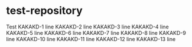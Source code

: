 # test-repository
Test
KAKAKD-1 line
KAKAKD-2 line
KAKAKD-3 line
KAKAKD-4 line
KAKAKD-5 line
KAKAKD-6 line
KAKAKD-7 line
KAKAKD-8 line
KAKAKD-9 line
KAKAKD-10 line
KAKAKD-11 line
KAKAKD-12 line
KAKAKD-13 line
